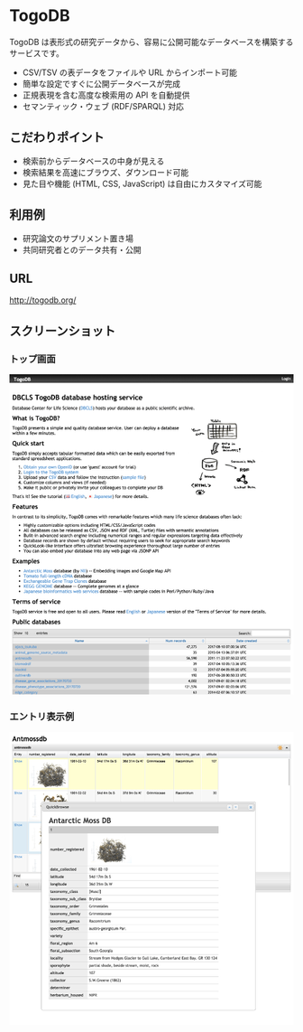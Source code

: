 # TogoDB

TogoDB は表形式の研究データから、容易に公開可能なデータベースを構築するサービスです。

* CSV/TSV の表データをファイルや URL からインポート可能
* 簡単な設定ですぐに公開データベースが完成
* 正規表現を含む高度な検索用の API を自動提供
* セマンティック・ウェブ (RDF/SPARQL) 対応

## こだわりポイント

* 検索前からデータベースの中身が見える
* 検索結果を高速にブラウズ、ダウンロード可能
* 見た目や機能 (HTML, CSS, JavaScript) は自由にカスタマイズ可能

## 利用例

* 研究論文のサプリメント置き場
* 共同研究者とのデータ共有・公開

## URL

http://togodb.org/

## スクリーンショット

### トップ画面

![Fig-1](https://raw.githubusercontent.com/dbcls/website/master/services/images/TogoDB_fig-1.png)

### エントリ表示例

![Fig-2](https://raw.githubusercontent.com/dbcls/website/master/services/images/TogoDB_fig-2.png)

